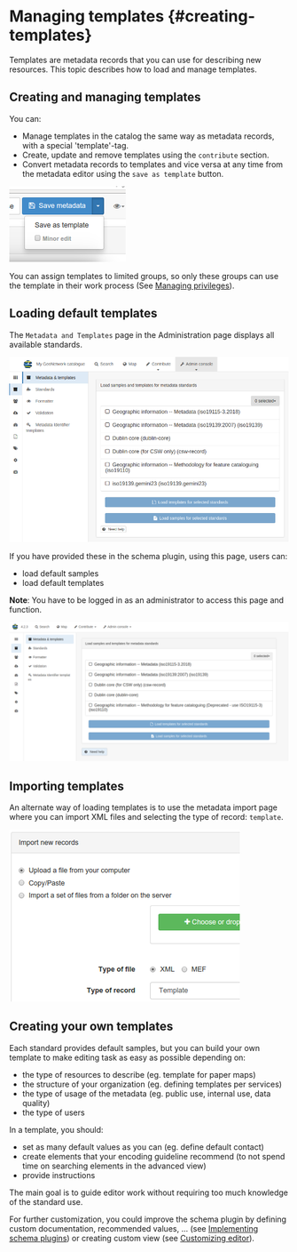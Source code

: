 # Managing templates {#creating-templates}

Templates are metadata records that you can use for describing new resources. This topic describes how to load and manage templates.

## Creating and managing templates

You can:

-   Manage templates in the catalog the same way as metadata records, with a special 'template'-tag.
-   Create, update and remove templates using the `contribute` section.
-   Convert metadata records to templates and vice versa at any time from the metadata editor using the `save as template` button.

![](img/save-as-templates.png)

You can assign templates to limited groups, so only these groups can use the template in their work process (See [Managing privileges](../publishing/managing-privileges.md)).

## Loading default templates

The `Metadata and Templates` page in the Administration page displays all available standards.

![](../../install-guide/img/metadata-and-templates.png)

If you have provided these in the schema plugin, using this page, users can:

-   load default samples
-   load default templates

**Note**: You have to be logged in as an administrator to access this page and function.

![](../../install-guide/img/templates.png)

## Importing templates

An alternate way of loading templates is to use the metadata import page where you can import XML files and selecting the type of record: `template`.

![](img/import-template.png)

## Creating your own templates

Each standard provides default samples, but you can build your own template to make editing task as easy as possible depending on:

-   the type of resources to describe (eg. template for paper maps)
-   the structure of your organization (eg. defining templates per services)
-   the type of usage of the metadata (eg. public use, internal use, data quality)
-   the type of users

In a template, you should:

-   set as many default values as you can (eg. define default contact)
-   create elements that your encoding guideline recommend (to not spend time on searching elements in the advanced view)
-   provide instructions

The main goal is to guide editor work without requiring too much knowledge of the standard use.

For further customization, you could improve the schema plugin by defining custom documentation, recommended values, \... (see [Implementing schema plugins](../../customizing-application/implementing-a-schema-plugin.md)) or creating custom view (see [Customizing editor](../../customizing-application/editor-ui/creating-custom-editor.md)).
